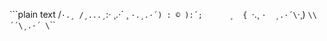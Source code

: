 

\`\`\`plain text
      /`·.¸
     /¸...¸`:·
¸.·´  ¸   `·.¸.·´)
: © ):´;      ¸  {
`·.¸ `·  ¸.·´\`·¸)
`\\´´\¸.·´
\`\`\`
